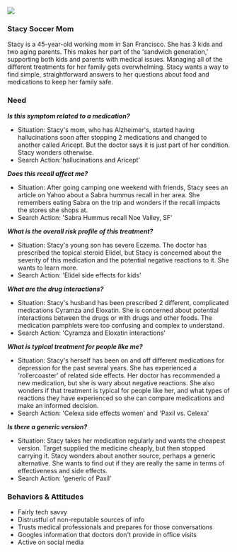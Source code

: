 ![](https://s-media-cache-ak0.pinimg.com/236x/56/82/31/568231d8d7cee530277bf5ca0e6844e7.jpg)
### Stacy Soccer Mom 
Stacy is a 45-year-old working mom in San Francisco. She has 3 kids and two aging parents. This makes her part of the 'sandwich generation,' supporting both kids and parents with medical issues. Managing all of the different treatments for her family gets overwhelming. Stacy wants a way to find simple, straightforward answers to her questions about food and medications to keep her family safe.

### Need
_**Is this symptom related to a medication?**_
* Situation: Stacy's mom, who has Alzheimer's, started having hallucinations soon after stopping 2 medications and changed to another called Aricept. But the doctor says it is just part of her condition. Stacy wonders otherwise.
* Search Action:'hallucinations and Aricept' 

_**Does this recall affect me?**_
* Situation: After going camping one weekend with friends, Stacy sees an article on Yahoo about a Sabra hummus recall in her area. She remembers eating Sabra on the trip and wonders if the recall impacts the stores she shops at.
* Search Action: 'Sabra Hummus recall Noe Valley, SF'

_**What is the overall risk profile of this treatment?**_
* Situation: Stacy's young son has severe Eczema. The doctor has prescribed the topical steroid Elidel, but Stacy is concerned about the severity of this medication and the potential negative reactions to it. She wants to learn more.
* Search Action: 'Elidel side effects for kids'

_**What are the drug interactions?**_
* Situation: Stacy's husband has been prescribed 2 different, complicated medications Cyramza and Eloxatin. She is concerned about potential interactions between the drugs or with drugs and other foods. The medication pamphlets were too confusing and complex to understand. 
* Search Action: 'Cyramza and Eloxatin interactions'

_**What is typical treatment for people like me?**_
* Situation: Stacy's herself has been on and off different medications for depression for the past several years. She has experienced a 'rollercoaster' of related side effects. Her doctor has recommended a new medication, but she is wary about negative reactions. She also wonders if that treatment is typical for people like her, and what types of reactions they have experienced so she can compare medications and make an informed decision.
* Search Action: 'Celexa side effects women' and 'Paxil vs. Celexa'

_**Is there a generic version?**_
* Situation: Stacy takes her medication regularly and wants the cheapest version. Target supplied the medicine cheaply, but then stopped carrying it. Stacy wonders about another source, perhaps a generic alternative. She wants to find out if they are really the same in terms of effectiveness and side effects.
* Search Action: 'generic of Paxil'


### Behaviors & Attitudes
* Fairly tech savvy 
* Distrustful of non-reputable sources of info 
* Trusts medical professionals and prepares for those conversations
* Googles information that doctors don't provide in office visits
* Active on social media

